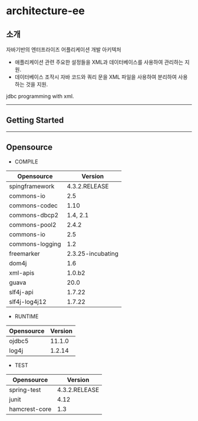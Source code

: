 # architecture-ee

## 소개

자바기반의 엔터프라이즈 어플리케이션 개발 아키텍처

- 애플리케이션 관련 주요한 설정들을 XML과 데이터베이스를 사용하여 관리하는 지원.
- 데이터베이스 조작시 자바 코드와 쿼리 문을 XML 파일을 사용하여 분리하여 사용하는 것을 지원.

jdbc programming with xml.


------
## Getting Started


------
## Opensource

* COMPILE

| Opensource | Version |
|------------|---------|
| spingframework | 4.3.2.RELEASE |
| commons-io | 2.5 |
| commons-codec | 1.10 |
| commons-dbcp2 | 1.4, 2.1 |
| commons-pool2 | 2.4.2 |
| commons-io | 2.5 |
| commons-logging | 1.2 |
| freemarker | 2.3.25-incubating |
| dom4j | 1.6 |
| xml-apis | 1.0.b2 |
| guava | 20.0 |
| slf4j-api | 1.7.22 |
| slf4j-log4j12 | 1.7.22 |


* RUNTIME

| Opensource | Version |
|------------|---------|
|   ojdbc5 | 11.1.0 |
|   log4j | 1.2.14 |

* TEST

| Opensource | Version |
|------------|---------|
|  spring-test | 4.3.2.RELEASE |
|  junit | 4.12 |
|  hamcrest-core | 1.3 |



